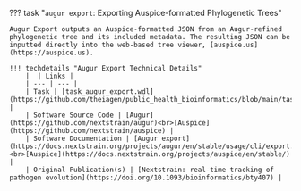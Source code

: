??? task "`augur export`: Exporting Auspice-formatted Phylogenetic Trees"

    Augur Export outputs an Auspice-formatted JSON from an Augur-refined phylogenetic tree and its included metadata. The resulting JSON can be inputted directly into the web-based tree viewer, [auspice.us](https://auspice.us).

    !!! techdetails "Augur Export Technical Details"
        |  | Links |
        | --- | --- |
        | Task | [task_augur_export.wdl](https://github.com/theiagen/public_health_bioinformatics/blob/main/tasks/phylogenetic_inference/augur/task_augur_export.wdl) |
        | Software Source Code | [Augur](https://github.com/nextstrain/augur)<br>[Auspice](https://github.com/nextstrain/auspice) |
        | Software Documentation | [Augur export](https://docs.nextstrain.org/projects/augur/en/stable/usage/cli/export.html)<br>[Auspice](https://docs.nextstrain.org/projects/auspice/en/stable/) |
        | Original Publication(s) | [Nextstrain: real-time tracking of pathogen evolution](https://doi.org/10.1093/bioinformatics/bty407) |
